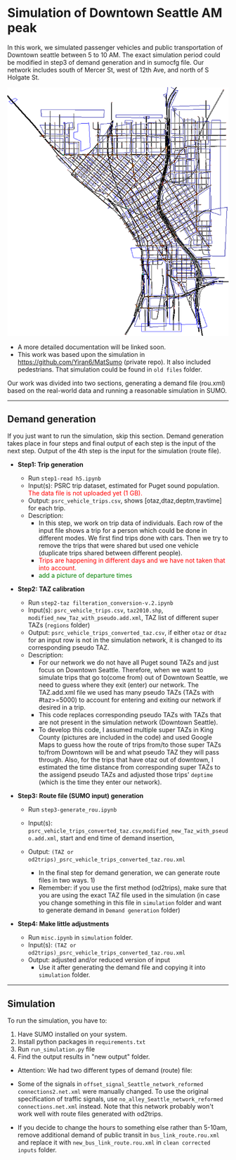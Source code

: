 # Simulation of Downtown Seattle AM peak
In this work, we simulated passenger vehicles and public transportation of Downtown seattle between 5 to 10 AM. The exact simulation period could be modified in step3 of demand generation and in sumocfg file. 
Our network includes south of Mercer St, west of 12th Ave, and north of S Holgate St.

![The network and the TAZs used in the simulation](https://github.com/BlueSoheil99/DowntownSeattleSUMO/blob/main/network%20image.png?raw=true)

- A more detailed documentation will be linked soon. 
- This work was based upon the simulation in
https://github.com/Yiran6/MatSumo (private repo). It also included pedestrians. That simulation could be found in `old files` folder.

Our work was divided into two sections, generating a  demand file (rou.xml) based on the real-world data
and running a reasonable simulation in SUMO.

-------
## Demand generation
If you just want to run the simulation, skip this section.
Demand generation takes place in four steps and 
final output of each step is the input of the next step. Output of the 4th step is the input for the simulation (route file).
- **Step1: Trip generation**
  - Run `step1-read h5.ipynb`
  - Input(s): PSRC trip dataset, estimated for Puget sound population. 
  <span style="color: red;"> The data file is not uploaded yet (1 GB).</span>
  - Output: `psrc_vehicle_trips.csv`, shows [otaz,dtaz,deptm,travtime] for each trip.
  - Description:
    - In this step, we work on trip data of individuals. Each row of the input file shows a trip for a person which could be done in different modes. 
    We first find trips done with cars. Then we try to remove the trips that were shared but used one vehicle (duplicate trips shared between different people).
    -   <span style="color: red;"> Trips are happening in different days and we have not taken that into account. </span>
    -   <span style="color: green;"> add a picture of departure times </span>


  
- **Step2: TAZ calibration**
  - Run `step2-taz filteration_conversion-v.2.ipynb`
  - Input(s): `psrc_vehicle_trips.csv`, `taz2010.shp`, `modified_new_Taz_with_pseudo.add.xml`, TAZ list of different super TAZs (`regions` folder)
  - Output:  `psrc_vehicle_trips_converted_taz.csv`, if either `otaz` or `dtaz` for an input row is not in the simulation network, it is changed to its corresponding pseudo TAZ.
  - Description:
    - For our network we do not have all Puget sound TAZs and just focus on Downtown Seattle.
    Therefore, when we want to simulate trips that go to(come from) out of Downtown Seattle, 
    we need to guess where they exit (enter) our network. 
    The TAZ.add.xml file we used has many pseudo TAZs (TAZs with #taz>=5000) to account for entering and exiting our network if desired in a trip.
    - This code replaces corresponding pseudo TAZs with TAZs that are not present in the simulation network (Downtown Seattle).
    - To develop this code, I assumed multiple super TAZs in King County (pictures are included in the code)
    and used Google Maps to guess how the route of trips from/to those super TAZs to/from Downtown will be and what pseudo TAZ they will pass through. Also, for the trips that have otaz out of downtown, I estimated the time distance from corresponding super TAZs to the assigend pseudo TAZs and adjusted those trips' `deptime` (which is the time they enter our network).
  
- **Step3: Route file (SUMO input) generation**
  - Run `step3-generate_rou.ipynb`
  - Input(s): `psrc_vehicle_trips_converted_taz.csv`,`modified_new_Taz_with_pseudo.add.xml`, start and end time of demand insertion, 
  
  - Output: `(TAZ or od2trips)_psrc_vehicle_trips_converted_taz.rou.xml`
    - In the final step for demand generation, we can generate route files in two ways. 1) 
    - Remember: if you use the first method (od2trips), make sure that you are using the exact TAZ file used in the simulation (in case you change something in this file in `simulation` folder and want to generate demand in `Demand generation` folder) 

    
- **Step4: Make little adjustments**
  - Run `misc.ipynb` in `simulation` folder.
  - Input(s): `(TAZ or od2trips)_psrc_vehicle_trips_converted_taz.rou.xml`
  - Output: adjusted and/or reduced version of input
    - Use it after generating the demand file and copying it into `simulation` folder.

----
## Simulation
To run the simulation, you have to:
1) Have SUMO installed on your system.
2) Install python packages in `requirements.txt`
3) Run `run_simulation.py` file
4) Find the output results in "new output" folder.

- Attention: We had two different types of demand (route) file: 

- Some of the signals in `offset_signal_Seattle_network_reformed connections2.net.xml` were manually changed. 
To use the original specification of traffic signals, use 
`no_alley_Seattle_network_reformed connections.net.xml` instead. Note that this network probably won't work well with 
route files generated with od2trips.
- If you decide to change the hours to something else rather than 5-10am, remove additional demand of public transit in `bus_link_route.rou.xml` and replace it with 
    `new_bus_link_route.rou.xml` in `clean corrected inputs` folder.
